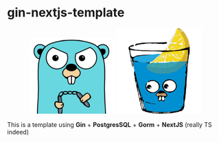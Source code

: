 # gin-nextjs-template

<p align="center">
  <img src="https://github.com/Taielmolina01/gin-nextjs-template/blob/main/.github/go.png" width="200" />
  <img src="https://github.com/Taielmolina01/gin-nextjs-template/blob/main/.github/gin.png" width="200" />
</p>

This is a template using **Gin** + **PostgresSQL** + **Gorm** + **NextJS** (really TS indeed)
